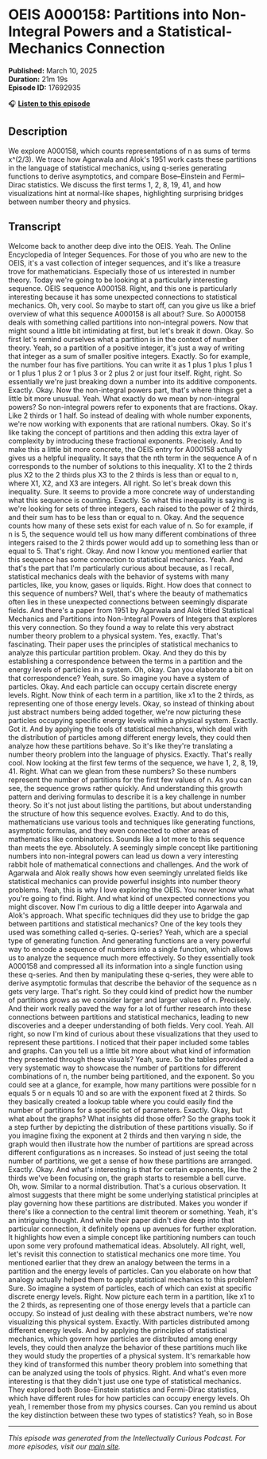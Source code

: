 # OEIS A000158: Partitions into Non-Integral Powers and a Statistical-Mechanics Connection

**Published:** March 10, 2025  
**Duration:** 21m 19s  
**Episode ID:** 17692935

🎧 **[Listen to this episode](https://intellectuallycurious.buzzsprout.com/2529712/episodes/17692935-oeis-a000158-partitions-into-non-integral-powers-and-a-statistical-mechanics-connection)**

## Description

We explore A000158, which counts representations of n as sums of terms x^(2/3). We trace how Agarwala and Alok's 1951 work casts these partitions in the language of statistical mechanics, using q-series generating functions to derive asymptotics, and compare Bose–Einstein and Fermi–Dirac statistics. We discuss the first terms 1, 2, 8, 19, 41, and how visualizations hint at normal-like shapes, highlighting surprising bridges between number theory and physics.

## Transcript

Welcome back to another deep dive into the OEIS. Yeah. The Online Encyclopedia of Integer Sequences. For those of you who are new to the OEIS, it's a vast collection of integer sequences, and it's like a treasure trove for mathematicians. Especially those of us interested in number theory. Today we're going to be looking at a particularly interesting sequence. OEIS sequence A000158. Right, and this one is particularly interesting because it has some unexpected connections to statistical mechanics. Oh, very cool. So maybe to start off, can you give us like a brief overview of what this sequence A000158 is all about? Sure. So A000158 deals with something called partitions into non-integral powers. Now that might sound a little bit intimidating at first, but let's break it down. Okay. So first let's remind ourselves what a partition is in the context of number theory. Yeah, so a partition of a positive integer, it's just a way of writing that integer as a sum of smaller positive integers. Exactly. So for example, the number four has five partitions. You can write it as 1 plus 1 plus 1 plus 1 or 1 plus 1 plus 2 or 1 plus 3 or 2 plus 2 or just four itself. Right, right. So essentially we're just breaking down a number into its additive components. Exactly. Okay. Now the non-integral powers part, that's where things get a little bit more unusual. Yeah. What exactly do we mean by non-integral powers? So non-integral powers refer to exponents that are fractions. Okay. Like 2 thirds or 1 half. So instead of dealing with whole number exponents, we're now working with exponents that are rational numbers. Okay. So it's like taking the concept of partitions and then adding this extra layer of complexity by introducing these fractional exponents. Precisely. And to make this a little bit more concrete, the OEIS entry for A000158 actually gives us a helpful inequality. It says that the nth term in the sequence A of n corresponds to the number of solutions to this inequality. X1 to the 2 thirds plus X2 to the 2 thirds plus X3 to the 2 thirds is less than or equal to n, where X1, X2, and X3 are integers. All right. So let's break down this inequality. Sure. It seems to provide a more concrete way of understanding what this sequence is counting. Exactly. So what this inequality is saying is we're looking for sets of three integers, each raised to the power of 2 thirds, and their sum has to be less than or equal to n. Okay. And the sequence counts how many of these sets exist for each value of n. So for example, if n is 5, the sequence would tell us how many different combinations of three integers raised to the 2 thirds power would add up to something less than or equal to 5. That's right. Okay. And now I know you mentioned earlier that this sequence has some connection to statistical mechanics. Yeah. And that's the part that I'm particularly curious about because, as I recall, statistical mechanics deals with the behavior of systems with many particles, like, you know, gases or liquids. Right. How does that connect to this sequence of numbers? Well, that's where the beauty of mathematics often lies in these unexpected connections between seemingly disparate fields. And there's a paper from 1951 by Agarwala and Alok titled Statistical Mechanics and Partitions into Non-Integral Powers of Integers that explores this very connection. So they found a way to relate this very abstract number theory problem to a physical system. Yes, exactly. That's fascinating. Their paper uses the principles of statistical mechanics to analyze this particular partition problem. Okay. And they do this by establishing a correspondence between the terms in a partition and the energy levels of particles in a system. Oh, okay. Can you elaborate a bit on that correspondence? Yeah, sure. So imagine you have a system of particles. Okay. And each particle can occupy certain discrete energy levels. Right. Now think of each term in a partition, like x1 to the 2 thirds, as representing one of those energy levels. Okay, so instead of thinking about just abstract numbers being added together, we're now picturing these particles occupying specific energy levels within a physical system. Exactly. Got it. And by applying the tools of statistical mechanics, which deal with the distribution of particles among different energy levels, they could then analyze how these partitions behave. So it's like they're translating a number theory problem into the language of physics. Exactly. That's really cool. Now looking at the first few terms of the sequence, we have 1, 2, 8, 19, 41. Right. What can we glean from these numbers? So these numbers represent the number of partitions for the first few values of n. As you can see, the sequence grows rather quickly. And understanding this growth pattern and deriving formulas to describe it is a key challenge in number theory. So it's not just about listing the partitions, but about understanding the structure of how this sequence evolves. Exactly. And to do this, mathematicians use various tools and techniques like generating functions, asymptotic formulas, and they even connected to other areas of mathematics like combinatorics. Sounds like a lot more to this sequence than meets the eye. Absolutely. A seemingly simple concept like partitioning numbers into non-integral powers can lead us down a very interesting rabbit hole of mathematical connections and challenges. And the work of Agarwala and Alok really shows how even seemingly unrelated fields like statistical mechanics can provide powerful insights into number theory problems. Yeah, this is why I love exploring the OEIS. You never know what you're going to find. Right. And what kind of unexpected connections you might discover. Now I'm curious to dig a little deeper into Agarwala and Alok's approach. What specific techniques did they use to bridge the gap between partitions and statistical mechanics? One of the key tools they used was something called q-series. Q-series? Yeah, which are a special type of generating function. And generating functions are a very powerful way to encode a sequence of numbers into a single function, which allows us to analyze the sequence much more effectively. So they essentially took A000158 and compressed all its information into a single function using these q-series. And then by manipulating these q-series, they were able to derive asymptotic formulas that describe the behavior of the sequence as n gets very large. That's right. So they could kind of predict how the number of partitions grows as we consider larger and larger values of n. Precisely. And their work really paved the way for a lot of further research into these connections between partitions and statistical mechanics, leading to new discoveries and a deeper understanding of both fields. Very cool. Yeah. All right, so now I'm kind of curious about these visualizations that they used to represent these partitions. I noticed that their paper included some tables and graphs. Can you tell us a little bit more about what kind of information they presented through these visuals? Yeah, sure. So the tables provided a very systematic way to showcase the number of partitions for different combinations of n, the number being partitioned, and the exponent. So you could see at a glance, for example, how many partitions were possible for n equals 5 or n equals 10 and so are with the exponent fixed at 2 thirds. So they basically created a lookup table where you could easily find the number of partitions for a specific set of parameters. Exactly. Okay, but what about the graphs? What insights did those offer? So the graphs took it a step further by depicting the distribution of these partitions visually. So if you imagine fixing the exponent at 2 thirds and then varying n side, the graph would then illustrate how the number of partitions are spread across different configurations as n increases. So instead of just seeing the total number of partitions, we get a sense of how these partitions are arranged. Exactly. Okay. And what's interesting is that for certain exponents, like the 2 thirds we've been focusing on, the graph starts to resemble a bell curve. Oh, wow. Similar to a normal distribution. That's a curious observation. It almost suggests that there might be some underlying statistical principles at play governing how these partitions are distributed. Makes you wonder if there's like a connection to the central limit theorem or something. Yeah, it's an intriguing thought. And while their paper didn't dive deep into that particular connection, it definitely opens up avenues for further exploration. It highlights how even a simple concept like partitioning numbers can touch upon some very profound mathematical ideas. Absolutely. All right, well, let's revisit this connection to statistical mechanics one more time. You mentioned earlier that they drew an analogy between the terms in a partition and the energy levels of particles. Can you elaborate on how that analogy actually helped them to apply statistical mechanics to this problem? Sure. So imagine a system of particles, each of which can exist at specific discrete energy levels. Right. Now picture each term in a partition, like x1 to the 2 thirds, as representing one of those energy levels that a particle can occupy. So instead of just dealing with these abstract numbers, we're now visualizing this physical system. Exactly. With particles distributed among different energy levels. And by applying the principles of statistical mechanics, which govern how particles are distributed among energy levels, they could then analyze the behavior of these partitions much like they would study the properties of a physical system. It's remarkable how they kind of transformed this number theory problem into something that can be analyzed using the tools of physics. Right. And what's even more interesting is that they didn't just use one type of statistical mechanics. They explored both Bose-Einstein statistics and Fermi-Dirac statistics, which have different rules for how particles can occupy energy levels. Oh yeah, I remember those from my physics courses. Can you remind us about the key distinction between these two types of statistics? Yeah, so in Bose

---
*This episode was generated from the Intellectually Curious Podcast. For more episodes, visit our [main site](https://intellectuallycurious.buzzsprout.com).*
